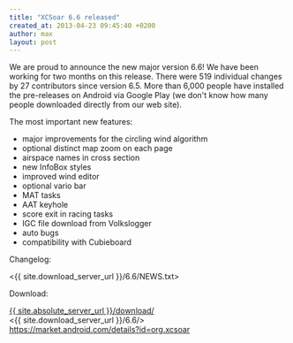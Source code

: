 ```yaml
---
title: "XCSoar 6.6 released"
created_at: 2013-04-23 09:45:40 +0200
author: max
layout: post
---
```


We are proud to announce the new major version 6.6!  We have been
working for two months on this release.  There were 519 individual
changes by 27 contributors since version 6.5.  More than 6,000 people
have installed the pre-releases on Android via Google Play (we don't
know how many people downloaded directly from our web site).

The most important new features:

* major improvements for the circling wind algorithm
* optional distinct map zoom on each page
* airspace names in cross section
* new InfoBox styles
* improved wind editor
* optional vario bar
* MAT tasks
* AAT keyhole
* score exit in racing tasks
* IGC file download from Volkslogger
* auto bugs
* compatibility with Cubieboard

Changelog:

 <{{ site.download_server_url }}/6.6/NEWS.txt>

Download:

 [{{ site.absolute_server_url }}/download/](/download/)  
 <{{ site.download_server_url }}/6.6/>  
 <https://market.android.com/details?id=org.xcsoar>
